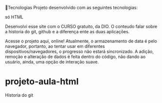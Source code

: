 🔗Tecnologias
Projeto desenvolvido com as seguintes tecnologias:

só HTML

Desenvolvi esse site com o CURSO gratuito, da DIO. O conteudo falar sobre a historia do git, github e a diferença ente as duas aplicações. 

Acesse o projeto aqui, online!
Atualmente, o armazenamento de data é pelo navegador, portanto, ao tentar usar em diferentes dispositivos/navegadores, o progresso não estará sincronizado. A adição, remoção e alteração de dados é feita dentro do código, não dando ao usuário, ainda, uma opção de interação suave.

# projeto-aula-html
 Historia do git
